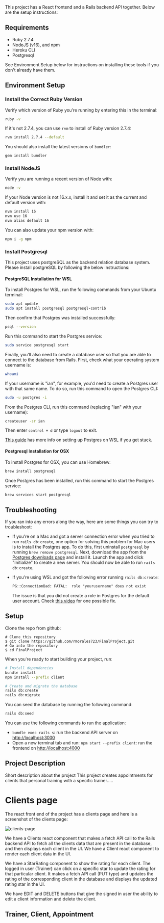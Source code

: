 This project has a React frontend and a Rails backend API together. Below are the setup instructions:

## Requirements

- Ruby 2.7.4
- NodeJS (v16), and npm
- Heroku CLI
- Postgresql

See Environment Setup below for instructions on installing these tools if you
don't already have them.

## Environment Setup

### Install the Correct Ruby Version

Verify which version of Ruby you're running by entering this in the terminal:

```sh
ruby -v
```

If it's not 2.7.4, you can use `rvm` to install of Ruby version 2.7.4:

```sh
rvm install 2.7.4 --default
```

You should also install the latest versions of `bundler`:

```sh
gem install bundler
```

### Install NodeJS

Verify you are running a recent version of Node with:

```sh
node -v
```

If your Node version is not 16.x.x, install it and set it as the current and
default version with:

```sh
nvm install 16
nvm use 16
nvm alias default 16
```

You can also update your npm version with:

```sh
npm i -g npm
```

### Install Postgresql

This project uses postgreSQL as the backend relation database system. Please install postgreSQL by following the below instructions:

#### PostgreSQL Installation for WSL

To install Postgres for WSL, run the following commands from your Ubuntu terminal:

```sh
sudo apt update
sudo apt install postgresql postgresql-contrib
```

Then confirm that Postgres was installed successfully:

```sh
psql --version
```

Run this command to start the Postgres service:

```sh
sudo service postgresql start
```

Finally, you'll also need to create a database user so that you are able to
connect to the database from Rails. First, check what your operating system
username is:

```sh
whoami
```

If your username is "ian", for example, you'd need to create a Postgres user
with that same name. To do so, run this command to open the Postgres CLI:

```sh
sudo -u postgres -i
```

From the Postgres CLI, run this command (replacing "ian" with your username):

```sh
createuser -sr ian
```

Then enter `control + d` or type `logout` to exit.

[This guide][postgresql wsl] has more info on setting up Postgres on WSL if you
get stuck.

[postgresql wsl]: https://docs.microsoft.com/en-us/windows/wsl/tutorials/wsl-database#install-postgresql

#### Postgresql Installation for OSX

To install Postgres for OSX, you can use Homebrew:

```sh
brew install postgresql
```

Once Postgres has been installed, run this command to start the Postgres
service:

```sh
brew services start postgresql
```

## Troubleshooting

If you ran into any errors along the way, here are some things you can try to
troubleshoot:

- If you're on a Mac and got a server connection error when you tried to run
  `rails db:create`, one option for solving this problem for Mac users is to
  install the Postgres app. To do this, first uninstall `postgresql` by running
  `brew remove postgresql`. Next, download the app from the
  [Postgres downloads page][postgres downloads page] and install it. Launch the
  app and click "Initialize" to create a new server. You should now be able to
  run `rails db:create`.

- If you're using WSL and got the following error running `rails db:create`:

  ```txt
  PG::ConnectionBad: FATAL:  role "yourusername" does not exist
  ```

  The issue is that you did not create a role in Postgres for the default user
  account. Check [this video](https://www.youtube.com/watch?v=bQC5izDzOgE) for
  one possible fix.


[postgres downloads page]: https://postgresapp.com/downloads.html
[heroku rails deploying guide]: https://devcenter.heroku.com/articles/getting-started-with-rails6
[troubleshooting guide on heroku]: https://devcenter.heroku.com/articles/getting-started-with-rails6#troubleshooting


## Setup

Clone the repo from github:

```console
# Clone this repository
$ git clone https://github.com/rmorales723/FinalProject.git
# Go into the repository
$ cd FinalProject
```

When you're ready to start building your project, run:

```sh
# Install dependencies
bundle install
npm install --prefix client

# Create and migrate the database
rails db:create
rails db:migrate
```

You can seed the database by running the following command:

```sh
rails db:seed
```

You can use the following commands to run the application:

- `bundle exec rails s`: run the backend API server on [http://localhost:3000](http://localhost:3000)
- Open a new terminal tab and run: `npm start --prefix client`: run the frontend on
  [http://localhost:4000](http://localhost:4000)

## Project Description
Short description about the project
This project creates appointments for clients that personal training with a specific trainer.....

# Clients page

The react front end of the project has a clients page and here is a screenshot of the clients page:

![clients-page](https://user-images.githubusercontent.com/72527380/147842837-105e1ad7-fd4e-473c-a6aa-8ec7b0ece671.png)

We have a Clients react component that makes a fetch API call to the Rails backend API to fetch all the clients data that are present in the database, and then displays each client in the UI. We have a Client react component to render each client data in the UI.

We have a StarRating component to show the rating for each client. The logged in user (Trainer) can click on a specific star to update the rating for that particular client. It makes a fetch API call (PUT type) and updates the rating of the corresponding client in the database and displays the updated rating star in the UI.

We have EDIT and DELETE buttons that give the signed in user the ability to edit a client information and delete the client.

## Trainer, Client, Appointment

